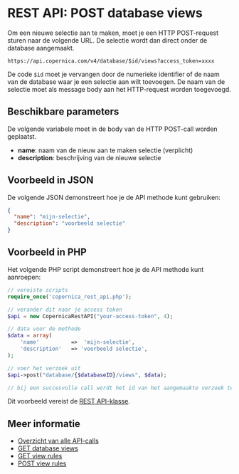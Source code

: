 # REST API: POST database views

Om een nieuwe selectie aan te maken, moet je 
een HTTP POST-request sturen naar de volgende 
URL. De selectie wordt dan direct onder de 
database aangemaakt.

`https://api.copernica.com/v4/database/$id/views?access_token=xxxx`

De code `$id` moet je vervangen door de numerieke identifier of de naam 
van de database waar je een selectie aan wilt toevoegen. De naam van de selectie 
moet als message body aan het HTTP-request worden toegevoegd.

## Beschikbare parameters

De volgende variabele moet in de body van de HTTP 
POST-call worden geplaatst.

- **name**:             naam van de nieuw aan te maken selectie (verplicht)
- **description**:      beschrijving van de nieuwe selectie

## Voorbeeld in JSON

De volgende JSON demonstreert hoe je de API methode kunt gebruiken:

```json
{
  "name": "mijn-selectie",
  "description": "voorbeeld selectie"
}
```

## Voorbeeld in PHP

Het volgende PHP script demonstreert hoe je de API methode kunt aanroepen:

```php
// vereiste scripts
require_once('copernica_rest_api.php');

// verander dit naar je access token
$api = new CopernicaRestAPI("your-access-token", 4);

// data voor de methode
$data = array(
    'name'          =>  'mijn-selectie',
    'description'	=> 'voorbeeld selectie',
);

// voer het verzoek uit
$api->post("database/{$databaseID}/views", $data);

// bij een succesvolle call wordt het id van het aangemaakte verzoek teruggegeven
```

Dit voorbeeld vereist de [REST API-klasse](rest-php).

## Meer informatie

* [Overzicht van alle API-calls](rest-api)
* [GET database views](rest-get-database-views)
* [GET view rules](rest-get-view-rules)
* [POST view rules](rest-post-view-rules)
